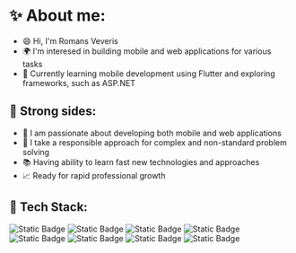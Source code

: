 # ✨ About me:
- 😄 Hi, I'm Romans Veveris
- 🌍 I'm interesed in building mobile and web applications for various tasks
- 🔭 Currently learning mobile development using Flutter and exploring frameworks, such as ASP.NET

## 💪 Strong sides:
- 🧐 I am passionate about developing both mobile and web applications
- 🧠 I take a responsible approach for complex and non-standard problem solving
- 📚 Having ability to learn fast new technologies and approaches
- 📈 Ready for rapid professional growth

## 🔧 Tech Stack:
<img alt="Static Badge" src="https://img.shields.io/badge/Flutter-%23027DFD?style=for-the-badge&logo=flutter"> <img alt="Static Badge" src="https://img.shields.io/badge/Dart-%2301579b?style=for-the-badge&logo=Dart"> <img alt="Static Badge" src="https://img.shields.io/badge/HTML-%23ebebeb?style=for-the-badge&logo=HTML5"> <img alt="Static Badge" src="https://img.shields.io/badge/CSS-4a4a4a?style=for-the-badge&logo=css">  <img alt="Static Badge" src="https://img.shields.io/badge/sql-c74634?style=for-the-badge"> <img alt="Static Badge" src="https://img.shields.io/badge/kotlin-501069?style=for-the-badge&logo=kotlin"> <img alt="Static Badge" src="https://img.shields.io/badge/GIT-%233E2C00?style=for-the-badge&logo=git"> <img alt="Static Badge" src="https://img.shields.io/badge/GIThub-232323?style=for-the-badge&logo=github">









<!--
**RomansVeveris/RomansVeveris** is a ✨ _special_ ✨ repository because its `README.md` (this file) appears on your GitHub profile.

Here are some ideas to get you started:

- 🔭 I’m currently working on ...
- 🌱 I’m currently learning ...
- 👯 I’m looking to collaborate on ...
- 🤔 I’m looking for help with ...
- 💬 Ask me about ...
- 📫 How to reach me: ...
- 😄 Pronouns: ...
- ⚡ Fun fact: ...
-->
